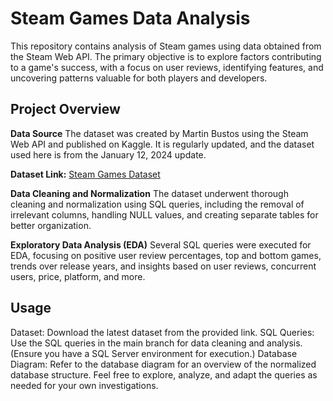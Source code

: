 # Steam Games Data Analysis

This repository contains analysis of Steam games using data obtained from the Steam Web API. The primary objective is to explore factors contributing to a game's success, with a focus on user reviews, identifying features, and uncovering patterns valuable for both players and developers.

## Project Overview

**Data Source**
The dataset was created by Martin Bustos using the Steam Web API and published on Kaggle. It is regularly updated, and the dataset used here is from the January 12, 2024 update.

**Dataset Link:** [Steam Games Dataset](https://www.kaggle.com/datasets/fronkongames/steam-games-dataset)

**Data Cleaning and Normalization**
The dataset underwent thorough cleaning and normalization using SQL queries, including the removal of irrelevant columns, handling NULL values, and creating separate tables for better organization.

**Exploratory Data Analysis (EDA)**
Several SQL queries were executed for EDA, focusing on positive user review percentages, top and bottom games, trends over release years, and insights based on user reviews, concurrent users, price, platform, and more.

## Usage
Dataset: Download the latest dataset from the provided link.
SQL Queries: Use the SQL queries in the main branch for data cleaning and analysis. (Ensure you have a SQL Server environment for execution.)
Database Diagram: Refer to the database diagram for an overview of the normalized database structure.
Feel free to explore, analyze, and adapt the queries as needed for your own investigations.
